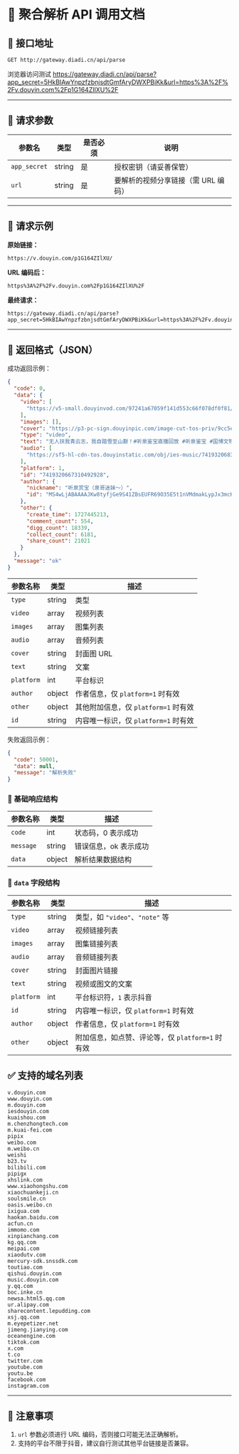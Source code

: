 # 🎯 聚合解析 API 调用文档



## 📌 接口地址

```
GET http://gateway.diadi.cn/api/parse
```

浏览器访问测试 https://gateway.diadi.cn/api/parse?app_secret=5HkBIAwYnpzfzbnjsdtGmfAryDWXPBiKk&url=https%3A%2F%2Fv.douyin.com%2Fp1G164ZIlXU%2F

------

## 🔐 请求参数

| 参数名       | 类型   | 是否必须 | 说明                                |
| ------------ | ------ | -------- | ----------------------------------- |
| `app_secret` | string | 是       | 授权密钥（请妥善保管）              |
| `url`        | string | 是       | 要解析的视频分享链接（需 URL 编码） |



------

## 🚀 请求示例

**原始链接：**

```
https://v.douyin.com/p1G164ZIlXU/
```

**URL 编码后：**

```
https%3A%2F%2Fv.douyin.com%2Fp1G164ZIlXU%2F
```

**最终请求：**

```
https://gateway.diadi.cn/api/parse?app_secret=5HkBIAwYnpzfzbnjsdtGmfAryDWXPBiKk&url=https%3A%2F%2Fv.douyin.com%2Fp1G164ZIlXU%2F
```

------

## 🔄 返回格式（JSON）

成功返回示例：

```json
{
  "code": 0,
  "data": {
    "video": [
      "https://v5-small.douyinvod.com/97241a67059f141d553c66f078df0f81/683e92b6/video/tos/cn/tos-cn-ve-15/oAf7GQpIGePGXCxsAIeOAtgjqLrdWNBBtCg7c2/?a=1128&ch=0&cr=0&dr=0&er=0&cd=0%7C0%7C0%7C0&cv=1&br=2584&bt=2584&cs=0&ds=4&ft=LjhJkw998xI7uEPmD0P5NdvaUFiXxrUfRVJEX6zAVbPD-Ipz&mime_type=video_mp4&qs=0&rc=aGU4OGU2aGdnNzZmOTY5OkBpM3B3Z2o5cm9ldTMzNGkzM0BjLjMyYGMxXi4xMzUyLzEtYSM1Xm9pMmQ0ZW9gLS1kLTBzcw%3D%3D&btag=c0000e0009d000&cquery=100y&dy_q=1748927619&feature_id=46a7bb47b4fd1280f3d3825bf2b29388&l=20250603131339399DF70B5CB81D90D982"
    ],
    "images": [],
    "cover": "https://p3-pc-sign.douyinpic.com/image-cut-tos-priv/9cc5e7d8aeac8a94ad957278d05d7af5~tplv-dy-resize-origshort-autoq-75:330.jpeg?lk3s=138a59ce&x-expires=2064286800&x-signature=wE998x42Hwe5hBii1jV4%2Bz%2Bmg0Q%3D&from=327834062&s=PackSourceEnum_AWEME_DETAIL&se=false&sc=cover&biz_tag=pcweb_cover&l=20250603131339C41C864C5DE150828FFC",
    "type": "video",
    "text": "无人扶我青云志，我自踏雪至山巅！#听泉鉴宝直播回放 #听泉鉴宝 #国博文物总店听泉 @听泉鉴宝 @国博文物总店",
    "audio": [
      "https://sf5-hl-cdn-tos.douyinstatic.com/obj/ies-music/7419320683269819190.mp3"
    ],
    "platform": 1,
    "id": "7419320667310492928",
    "author": {
      "nickname": "听泉赏宝（泉哥迷妹～）",
      "id": "MS4wLjABAAAAJKw8tyfjGe9S41ZBsEUFR69O35E5t1nVMdmakLypJx3mcKRgVthsw1nHz_9ImS1k"
    },
    "other": {
      "create_time": 1727445213,
      "comment_count": 554,
      "digg_count": 18339,
      "collect_count": 6181,
      "share_count": 21021
    }
  },
  "message": "ok"
}
```

| 参数名称   | 类型   | 描述                                 |
| ---------- | ------ | ------------------------------------ |
| `type`     | string | 类型                                 |
| `video`    | array  | 视频列表                             |
| `images`   | array  | 图集列表                             |
| `audio`    | array  | 音频列表                             |
| `cover`    | string | 封面图 URL                           |
| `text`     | string | 文案                                 |
| `platform` | int    | 平台标识                             |
| `author`   | object | 作者信息，仅 `platform=1` 时有效     |
| `other`    | object | 其他附加信息，仅 `platform=1` 时有效 |
| `id`       | string | 内容唯一标识，仅 `platform=1` 时有效 |

失败返回示例：

```json
{
  "code": 50001,
  "data": null,
  "message": "解析失败"
}
```

### 📄  基础响应结构

| 参数名称  | 类型   | 描述                  |
| --------- | ------ | --------------------- |
| `code`    | int    | 状态码，0 表示成功    |
| `message` | string | 错误信息，ok 表示成功 |
| `data`    | object | 解析结果数据结构      |

### 📄 `data` 字段结构

| 参数名称   | 类型   | 描述                                             |
| ---------- | ------ | ------------------------------------------------ |
| `type`     | string | 类型，如 `"video"`、`"note"` 等                  |
| `video`    | array  | 视频链接列表                                     |
| `images`   | array  | 图集链接列表                                     |
| `audio`    | array  | 音频链接列表                                     |
| `cover`    | string | 封面图片链接                                     |
| `text`     | string | 视频或图文的文案                                 |
| `platform` | int    | 平台标识符，`1` 表示抖音                         |
| `id`       | string | 内容唯一标识，仅 `platform=1` 时有效             |
| `author`   | object | 作者信息，仅 `platform=1` 时有效                 |
| `other`    | object | 附加信息，如点赞、评论等，仅 `platform=1` 时有效 |

## ✅ 支持的域名列表

```
v.douyin.com
www.douyin.com
m.douyin.com
iesdouyin.com
kuaishou.com
m.chenzhongtech.com
m.kuai-fei.com
pipix
weibo.com
m.weibo.cn
weishi
b23.tv
bilibili.com
pipigx
xhslink.com
www.xiaohongshu.com
xiaochuankeji.cn
soulsmile.cn
oasis.weibo.cn
ixigua.com
haokan.baidu.com
acfun.cn
immomo.com
xinpianchang.com
kg.qq.com
meipai.com
xiaodutv.com
mercury-sdk.snssdk.com
toutiao.com
qishui.douyin.com
music.douyin.com
y.qq.com
boc.inke.cn
newsa.html5.qq.com
ur.alipay.com
sharecontent.lepudding.com
xsj.qq.com
m.eyepetizer.net
jimeng.jianying.com
oceanengine.com
tiktok.com
x.com
t.co
twitter.com
youtube.com
youtu.be
facebook.com
instagram.com
```

------

## 📌 注意事项

1. `url` 参数必须进行 URL 编码，否则接口可能无法正确解析。
2. 支持的平台不限于抖音，建议自行测试其他平台链接是否兼容。

